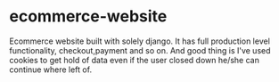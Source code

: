 # ecommerce-website
Ecommerce website built with solely django. It has full production level functionality, checkout,payment and so on.
And good thing is I've used cookies to get hold of data even if the user closed down he/she can continue where left of.
